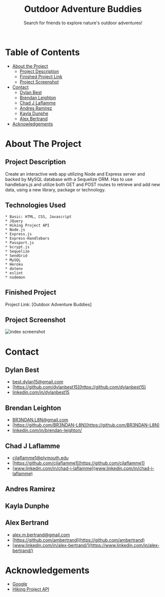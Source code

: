 <!-- HEADER -->
<h1 align="center">Outdoor Adventure Buddies</h1>
<p align="center">
  Search for friends to explore nature's outdoor adventures!
</p>
<br />

  


<!-- TABLE OF CONTENTS -->
# Table of Contents
* [About the Project](#about-the-project)
    * [Project Description](#group-project-2)
    * [Finished Project Link](#finished-project)
    * [Project Screenshot](#project-screenshot)
* [Contact](#contact)
    * [Dylan Best](#dylan-best)
    * [Brendan Leighton](#brendan-leighton)
    * [Chad J Laflamme](#chad-j-laflamme)
    * [Andres Ramirez](#andres-ramirez)
    * [Kayla Dunphe](#kayla-dunphe)
    * [Alex Bertrand](#alex-bertrand)
* [Acknowledgements](#acknowledgements)



<!-- ABOUT THE PROJECT -->
# About The Project

## Project Description

Create an interactive web app utilizing Node and Express server and backed by MySQL database with a Sequelize ORM. Has to use handlebars.js and utilize both GET and POST routes to retrieve and add new data, using a new library, package or technology.


## Technologies Used
    * Basic: HTML, CSS, Javascript
    * JQuery
    * Hiking Project API
    * Node.js
    * Express.js
    * Express-Handlebars
    * Passport.js
    * bcrypt.js
    * Sequelize
    * SendGrid
    * MySQL
    * Heroku
    * dotenv
    * eslint
    * nodemon




## Finished Project
Project Link: [Outdoor Adventure Buddies]


## Project Screenshot

![index screenshot](https://user-images.githubusercontent.com/65721950/94756051-71746b00-0364-11eb-9448-72b5ab1f8d05.png)



<!-- CONTACT -->
# Contact

## Dylan Best
* [best.dylan15@gmail.com](best.dylan15@gmail.com)
* [https://github.com/dylanbest15](https://github.com/dylanbest15)
* [linkedin.com/in/dylanbest15](https://www.linkedin.com/in/dylanbest15)

## Brendan Leighton
* [BR3NDAN.L8N@gmail.com](BR3NDAN.L8N@gmail.com)
* [https://github.com/BR3NDAN-L8N](https://github.com/BR3NDAN-L8N)
* [linkedin.com/in/brendan-leighton/](https://www.linkedin.com/in/brendan-leighton/)

## Chad J Laflamme
* [cjlaflamme1@plymouth.edu](cjlaflamme1@plymouth.edu)
* [https://github.com/cjlaflamme1](https://github.com/cjlaflamme1)
* [www.linkedin.com/in/chad-j-laflamme](www.linkedin.com/in/chad-j-laflamme)

## Andres Ramirez


## Kayla Dunphe


## Alex Bertrand
* [alex.m.bertrand@gmail.com](alex.m.bertrand@gmail.com)
* [https://github.com/ambertrand](https://github.com/ambertrand)
* [www.linkedin.com/in/alex-bertrand/](https://www.linkedin.com/in/alex-bertrand/)

<!-- ACKNOWLEDGEMENTS -->
# Acknowledgements
* [Google](https://www.google.com/)
* [Hiking Project API](https://www.hikingproject.com/data)

